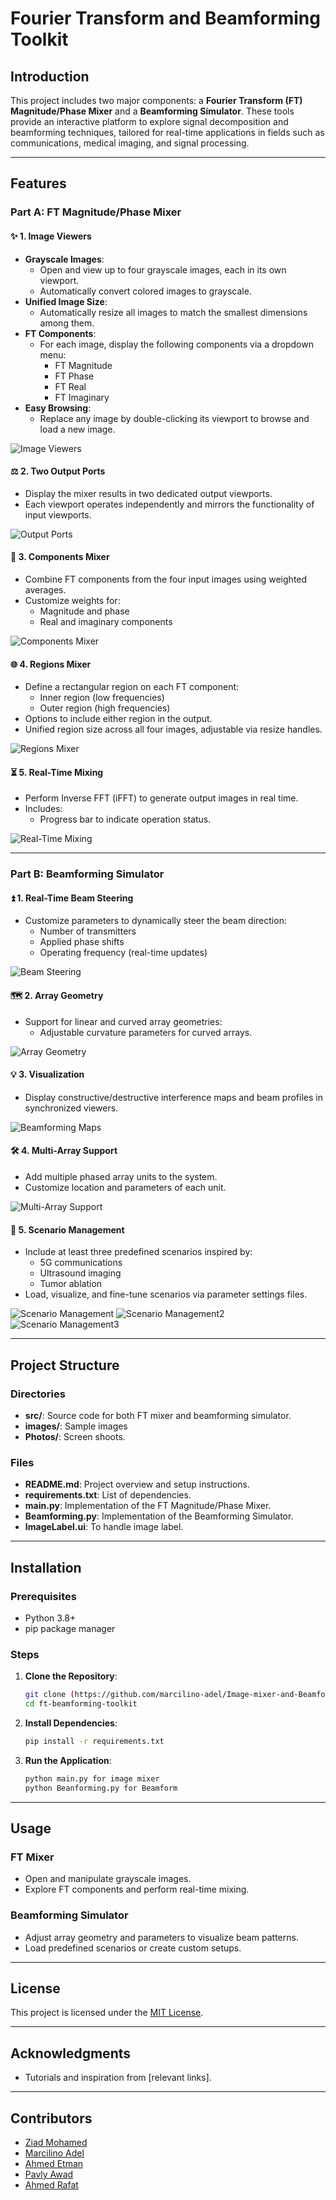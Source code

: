# Fourier Transform and Beamforming Toolkit


## Introduction
This project includes two major components: a **Fourier Transform (FT) Magnitude/Phase Mixer** and a **Beamforming Simulator**. These tools provide an interactive platform to explore signal decomposition and beamforming techniques, tailored for real-time applications in fields such as communications, medical imaging, and signal processing.

---

## Features

### Part A: FT Magnitude/Phase Mixer

#### ✨ **1. Image Viewers**
- **Grayscale Images**:
  - Open and view up to four grayscale images, each in its own viewport.
  - Automatically convert colored images to grayscale.
- **Unified Image Size**:
  - Automatically resize all images to match the smallest dimensions among them.
- **FT Components**:
  - For each image, display the following components via a dropdown menu:
    - FT Magnitude
    - FT Phase
    - FT Real
    - FT Imaginary
- **Easy Browsing**:
  - Replace any image by double-clicking its viewport to browse and load a new image.

![Image Viewers](https://github.com/marcilino-adel/Image-mixer-and-Beamforming/blob/56211bc0c856e82ac090ae61f2cfa64b88ce6e7a/Photos/Image%20Mixer%201.png)

#### ⚖️ **2. Two Output Ports**
- Display the mixer results in two dedicated output viewports.
- Each viewport operates independently and mirrors the functionality of input viewports.

![Output Ports](https://github.com/marcilino-adel/Image-mixer-and-Beamforming/blob/56211bc0c856e82ac090ae61f2cfa64b88ce6e7a/Photos/Image%20Mixer%202.png)

#### 🔬 **3. Components Mixer**
- Combine FT components from the four input images using weighted averages.
- Customize weights for:
  - Magnitude and phase
  - Real and imaginary components

![Components Mixer](https://github.com/marcilino-adel/Image-mixer-and-Beamforming/blob/56211bc0c856e82ac090ae61f2cfa64b88ce6e7a/Photos/Image%20Mixer%203.png)
#### 🌐 **4. Regions Mixer**
- Define a rectangular region on each FT component:
  - Inner region (low frequencies)
  - Outer region (high frequencies)
- Options to include either region in the output.
- Unified region size across all four images, adjustable via resize handles.

![Regions Mixer](docs/images/regions_mixer.png "Regions Mixer")

#### ⏳ **5. Real-Time Mixing**
- Perform Inverse FFT (iFFT) to generate output images in real time.
- Includes:
  - Progress bar to indicate operation status.

![Real-Time Mixing](docs/images/real_time_mixing.png "Real-Time Mixing")

---

### Part B: Beamforming Simulator

#### ⏫ **1. Real-Time Beam Steering**
- Customize parameters to dynamically steer the beam direction:
  - Number of transmitters
  - Applied phase shifts
  - Operating frequency (real-time updates)

![Beam Steering](https://github.com/marcilino-adel/Image-mixer-and-Beamforming/blob/56211bc0c856e82ac090ae61f2cfa64b88ce6e7a/Photos/2D%20Beamforming%20Simulator%202.png)
#### 🗺️ **2. Array Geometry**
- Support for linear and curved array geometries:
  - Adjustable curvature parameters for curved arrays.

![Array Geometry](docs/images/array_geometry.png "Array Geometry")

#### 💡 **3. Visualization**
- Display constructive/destructive interference maps and beam profiles in synchronized viewers.

![Beamforming Maps](docs/images/beamforming_maps.png "Beamforming Maps")

#### 🛠️ **4. Multi-Array Support**
- Add multiple phased array units to the system.
- Customize location and parameters of each unit.

![Multi-Array Support](docs/images/multi_array_support.png "Multi-Array Support")

#### 🔄 **5. Scenario Management**
- Include at least three predefined scenarios inspired by:
  - 5G communications
  - Ultrasound imaging
  - Tumor ablation
- Load, visualize, and fine-tune scenarios via parameter settings files.

![Scenario Management](https://github.com/marcilino-adel/Image-mixer-and-Beamforming/blob/56211bc0c856e82ac090ae61f2cfa64b88ce6e7a/Photos/2D%20Beamforming%20Simulator%20sc1.png)
![Scenario Management2](https://github.com/marcilino-adel/Image-mixer-and-Beamforming/blob/56211bc0c856e82ac090ae61f2cfa64b88ce6e7a/Photos/2D%20Beamforming%20Simulator%20sc2.png)
![Scenario Management3](https://github.com/marcilino-adel/Image-mixer-and-Beamforming/blob/56211bc0c856e82ac090ae61f2cfa64b88ce6e7a/Photos/2D%20Beamforming%20Simulator%20sc3.png)

---

## Project Structure

### Directories
- **src/**: Source code for both FT mixer and beamforming simulator.
- **images/**: Sample images 
- **Photos/**: Screen shoots.

### Files
- **README.md**: Project overview and setup instructions.
- **requirements.txt**: List of dependencies.
- **main.py**: Implementation of the FT Magnitude/Phase Mixer.
- **Beamforming.py**: Implementation of the Beamforming Simulator.
- **ImageLabel.ui**: To handle image label.

---

## Installation

### Prerequisites
- Python 3.8+
- pip package manager

### Steps
1. **Clone the Repository**:
   ```bash
   git clone (https://github.com/marcilino-adel/Image-mixer-and-Beamforming.git)
   cd ft-beamforming-toolkit
   ```

2. **Install Dependencies**:
   ```bash
   pip install -r requirements.txt
   ```

3. **Run the Application**:
   ```bash
   python main.py for image mixer
   python Beanforming.py for Beamform
   ```

---

## Usage

### FT Mixer
- Open and manipulate grayscale images.
- Explore FT components and perform real-time mixing.

### Beamforming Simulator
- Adjust array geometry and parameters to visualize beam patterns.
- Load predefined scenarios or create custom setups.

---

## License
This project is licensed under the [MIT License](LICENSE).

---

## Acknowledgments
- Tutorials and inspiration from [relevant links].


---
## Contributors
- [Ziad Mohamed](https://github.com/Ziadmohammed200) 
- [Marcilino Adel](https://github.com/marcilino-adel)
- [Ahmed Etman](https://github.com/AhmedEtma)
- [Pavly Awad](https://github.com/PavlyAwad)
- [Ahmed Rafat](https://github.com/AhmeedRaafatt)

